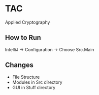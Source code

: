 # TAC
Applied Cryptography

## How to Run
IntelliJ -> Configuration -> Choose Src.Main


## Changes
- File Structure
- Modules in Src directory
- GUI in Stuff directory 
